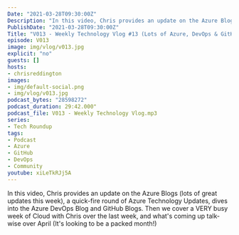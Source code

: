 ```yaml
---
Date: "2021-03-28T09:30:00Z"
Description: "In this video, Chris provides an update on the Azure Blogs (lots of great updates this week), a quick-fire round of Azure Technology Updates, dives into the Azure DevOps Blog and GitHub Blogs. Then we cover a VERY busy week of Cloud with Chris over the last week, and what's coming up talk-wise over April (It's looking to be a packed month!)"
PublishDate: "2021-03-28T09:30:00Z"
Title: "V013 - Weekly Technology Vlog #13 (Lots of Azure, DevOps & GitHub) Blogs, Quick-fire Azure Updates"
episode: V013
image: img/vlog/v013.jpg
explicit: "no"
guests: []
hosts:
- chrisreddington
images:
- img/default-social.png
- img/vlog/v013.jpg
podcast_bytes: "28598272"
podcast_duration: 29:42.000"
podcast_file: V013 - Weekly Technology Vlog.mp3
series:
- Tech Roundup
tags:
- Podcast
- Azure
- GitHub
- DevOps
- Community
youtube: xiLeTkRJj5A
---
```

In this video, Chris provides an update on the Azure Blogs (lots of great updates this week), a quick-fire round of Azure Technology Updates, dives into the Azure DevOps Blog and GitHub Blogs. Then we cover a VERY busy week of Cloud with Chris over the last week, and what's coming up talk-wise over April (It's looking to be a packed month!)